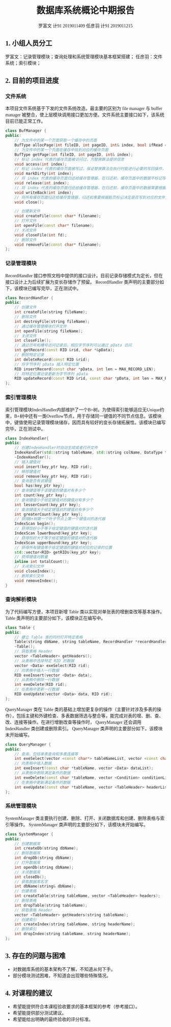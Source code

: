 <font face="宋体">

# <center>数据库系统概论中期报告</center>
<center>罗富文 计91 2019011409  任彦羽 计91 2019011215</center>

## 1. 小组人员分工
罗富文：记录管理模块；查询处理和系统管理模块基本框架搭建；
任彦羽：文件系统；索引模块；

## 2. 目前的项目进度

### 文件系统
本项目文件系统基于下发的文件系统改造。最主要的区别为 file manager 与 buffer manager 被整合，使上层模块调用接口更加方便。文件系统主要接口如下，该系统目前已能正常工作。

```c++
class BufManager {
public:
    // 为文件中的某一个页面获取一个缓存中的页面
    BufType allocPage(int fileID, int pageID, int& index, bool ifRead = false);
    // 为文件中的某一个页面在缓存中找到对应的缓存页面
    BufType getPage(int fileID, int pageID, int& index);
    // 标记 index 代表的缓存页面被访问过，为替换算法提供信息
    void access(int index);
    // 标记 index 代表的缓存页面被写过，保证替换算法在执行时能进行必要的写回操作，保证数据的正确性
    void markDirty(int index);
    // 将 index 代表的缓存页面归还给缓存管理器，在归还前，缓存页面中的数据不标记写回
    void release(int index);
    // 将 index 代表的缓存页面归还给缓存管理器，在归还前，缓存页面中的数据需要根据脏页标记决定是否写到对应的文件页面中
    void writeBack(int index);
    // 将所有缓存页面归还给缓存管理器，归还前需要根据脏页标记决定是否写到对应的文件页面中
    void close();

    // 创建新文件
    void createFile(const char* filename);
    // 打开文件
    int openFile(const char* filename);
    // 关闭文件
    void closeFile(int fd);
    // 删除文件
    void removeFile(const char* filename);
};
```

### 记录管理模块
RecordHandler 接口参照文档中提供的接口设计。目前记录存储模式为定长，但在接口设计上为后续扩展为变长存储作了预留。 RecordHandler 类声明的主要部分如下，该模块已编写完毕，正在测试中。

```c++
class RecordHandler {
public:
    // 创建文件
    int createFile(string fileName);
    // 删除文件
    int destroyFile(string fileName);
    // 通过缓存管理模块打开文件
    int openFile(string fileName);
    // 关闭文件
    int closeFile();
    // 通过页号和槽号访问记录后，相应字节序列可以通过 pData 访问
    int getRecord(const RID &rid, char *&pData);
    // 删除特定记录
    int deleteRecord(const RID &rid);
    // 将字节序列 pData 插入特定位置
    RID insertRecord(const char *pData, int len = MAX_RECORD_LEN);
    // 将特定位置记录更新为字节序列 pData
    RID updateRecord(const RID &rid, const char *pData, int len = MAX_RECORD_LEN);
};
```

### 索引管理模块

索引管理模块IndexHandler内部维护了一个B+树。为使得索引能够适应无Unique约束，B+树中还有一类Overflow节点，用于存储同一键值的不同节点信息。该模块中，键值使用记录管理模块储存，因而具有较好的变长存储拓展性。该模块已编写完毕，正在测试中。

```c++
class IndexHandler{
public:
    // 创建IndexHandler时自动生成或者打开文件
    IndexHandler(std::string tableName, std::string colName, DataType type);
    ~IndexHandler();
	// 插入键值对
    void insert(key_ptr key, RID rid);
    // 移除键值对
    void remove(key_ptr key, RID rid);
    // 查询是否有该键值
    bool has(key_ptr key);
    // 查询键值等于该键值的键值对有多少个
    int count(key_ptr key);
    // 查询键值小于给定键值对的键值对有多少个
    int lesserCount(key_ptr key);
    // 查询键值大于给定键值对的键值对有多少个
    int greaterCount(key_ptr key);
    // 获得B+树第一个叶子节点上第一个键值对的迭代器
    IndexScan begin();
    // 获得恰好小于等于给定键值的键值对的迭代器
    IndexScan lowerBound(key_ptr key);
    // 获得恰好大于等于给定键值的键值对的迭代器
    IndexScan upperBound(key_ptr key);
    // 获得所有键值等于给定键值的键值对对应的记录的位置
    std::vector<RID> getRIDs(key_ptr key);
    // 获得键值对数量
    inline int totalCount();
    // 关闭索引文件
    void closeIndex();
    // 删除索引文件
    void removeIndex();
}
```



### 查询解析模块
为了代码编写方便，本项目新增 Table 类以实现对单张表的增删查改等基本操作。 Table 类声明的主要部分如下，该模块正在编写中。

```c++
class Table {
public:
    // 建立 Table 类的同时打开特定表格
    Table(string dbName, string tableName, RecordHandler *recordHandler);
    ~Table();
    // 获取表格 Header
    vector <TableHeader> getHeaders();
    // 从表格中选择特定 RID 的数据
    vector <Data> exeSelect(RID rid);
    // 向表格中插入一行数据
    RID exeInsert(vector <Data> data);
    // 从表格中删除一行数据
    int exeDelete(RID rid);
    // 在表格中更新一行数据
    RID exeUpdate(vector <Data> data, RID rid);
};
```

QueryManager 类在 Table 类的基础上增加更复杂的操作（主要针对涉及多表的操作），包括主键和外键检查、多表数据筛选与整合等，能完成对表的增、删、查、改、连接等操作。在进行增删改查等操作时， QueryManager 还会调用 IndexHandler 类创建或删除索引。 QueryManager 类声明的主要部分如下，该模块未开始编写。

```c++
class QueryManager {
public:
    // 查询，包括单表查询和多表连接等
    int exeSelect(vector <const char*> tableNameList, vector <const char*> selectorList, vector <Condition> conditionList);
    // 向表格中插入数据
    int exeInsert(const char *tableName, vector <Data> dataList);
    // 从表格中删除满足条件的数据
    int exeDelete(const char *tableName, vector <Condition> conditionList);
    // 在表格中更新满足条件的数据
    int exeUpdate(const char *tableName, vector <TableHeader> headerList, vector <Data> dataList, vector <Condition> conditionList);
};
```

### 系统管理模块
SystemManager 类主要执行创建、删除、打开、关闭数据库和创建、删除表格与索引等操作。 SystemManager 类声明的主要部分如下，该模块未开始编写。

```c++
class SystemManager {
public:
    // 创建数据库
    int createDb(string dbName);
    // 删除数据库
    int dropDb(string dbName);
    // 打开数据库
    int openDb(string dbName);
    // 关闭数据库
    int closeDb();
    // 获取数据库名字
    int dbName(string& dbName);
    // 创建表格
    int createTable(string tableName, vector <TableHeader> headers);
    // 删除表格
    int dropTable(string tableName);
    // 获取表格 Header
    vector <TableHeader> getHeaders(string tableName);
    // 创建索引
    int createIndex(string tableName, string headerName);
    // 删除索引
    int dropIndex(string tableName, string headerName);
};
```

## 3. 存在的问题与困难
 - 对数据库系统的基本架构不了解，不知道从何下手。
 - 部分模块测试困难，不知道会出现哪些特殊情况。

## 4. 对课程的建议
 - 希望能提供符合本课程验收要求的基本框架的参考（参考接口）。
 - 希望能提供部分测试建议。
 - 希望能给出明确的最终验收的评分标准。
